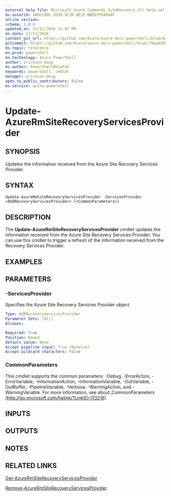 ```yaml
---
external help file: Microsoft.Azure.Commands.SiteRecovery.dll-Help.xml
ms.assetid: 48DCC0DC-1D59-4C30-9E1F-BBED7F94844F
online version: 
schema: 2.0.0
updated_at: 11/11/2016 11:03 PM
ms.date: 11/11/2016
content_git_url: https://github.com/Azure/azure-docs-powershell/blob/master/azureps-cmdlets-docs/ResourceManager/AzureRM.SiteRecovery/v3.2.0/Update-AzureRmSiteRecoveryServicesProvider.md
gitcommit: https://github.com/Azure/azure-docs-powershell/blob/79eeb985ea480979357fb4695832a0c3d29a48bf/azureps-cmdlets-docs/ResourceManager/AzureRM.SiteRecovery/v3.2.0/Update-AzureRmSiteRecoveryServicesProvider.md
ms.topic: reference
ms.prod: powershell
ms.technology: Azure PowerShell
author: erickson-doug
ms.author: PowerShellHelpPub
keywords: powershell, cmdlet
manager: erickson-doug
open_to_public_contributors: False
ms.service: azure-powershell
---
```


# Update-AzureRmSiteRecoveryServicesProvider

## SYNOPSIS
Updates the information received from the Azure Site Recovery Services Provider.

## SYNTAX

```
Update-AzureRmSiteRecoveryServicesProvider -ServicesProvider <ASRRecoveryServicesProvider> [<CommonParameters>]
```

## DESCRIPTION
The **Update-AzureRmSiteRecoveryServicesProvider** cmdlet updates the information received from the Azure Site Recovery Services Provider.
You can use this cmdlet to trigger a refresh of the information received from the Recovery Services Provider.

## EXAMPLES

## PARAMETERS

### -ServicesProvider
Specifies the Azure Site Recovery Services Provider object.

```yaml
Type: ASRRecoveryServicesProvider
Parameter Sets: (All)
Aliases: 

Required: True
Position: Named
Default value: None
Accept pipeline input: True (ByValue)
Accept wildcard characters: False
```

### CommonParameters
This cmdlet supports the common parameters: -Debug, -ErrorAction, -ErrorVariable, -InformationAction, -InformationVariable, -OutVariable, -OutBuffer, -PipelineVariable, -Verbose, -WarningAction, and -WarningVariable. For more information, see about_CommonParameters (http://go.microsoft.com/fwlink/?LinkID=113216).

## INPUTS

## OUTPUTS

## NOTES

## RELATED LINKS

[Get-AzureRmSiteRecoveryServicesProvider](xref:ResourceManager/AzureRM.SiteRecovery/v3.2.0/Get-AzureRmSiteRecoveryServicesProvider.md)

[Remove-AzureRmSiteRecoveryServicesProvider](xref:ResourceManager/AzureRM.SiteRecovery/v3.2.0/Remove-AzureRmSiteRecoveryServicesProvider.md)
